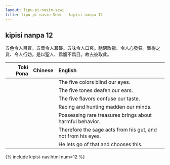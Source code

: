 ```yaml
---
layout: lipu-pi-nasin-sewi
title: lipu pi nasin Sewi — kipisi nanpa 12
---
```


## kipisi nanpa 12

五色令人目盲。五音令人耳聾。五味令人口爽。馳騁畋獵、令人心發狂。難得之貨、令人行妨。是以聖人、爲腹不爲目。故去彼取此。

| Toki Pona | Chinese | English
|-:|:-:|:-
|  |  | The five colors blind our eyes.
|  |  | The five tones deafen our ears.
|  |  | The five flavors confuse our taste.
|  |  | Racing and hunting madden our minds.
|  |  | Possessing rare treasures brings about harmful behavior.
|  |  | Therefore the sage acts from his gut, and not from his eyes.
|  |  | He lets go of that and chooses this.

{% include kipisi-nav.html num=12 %}
